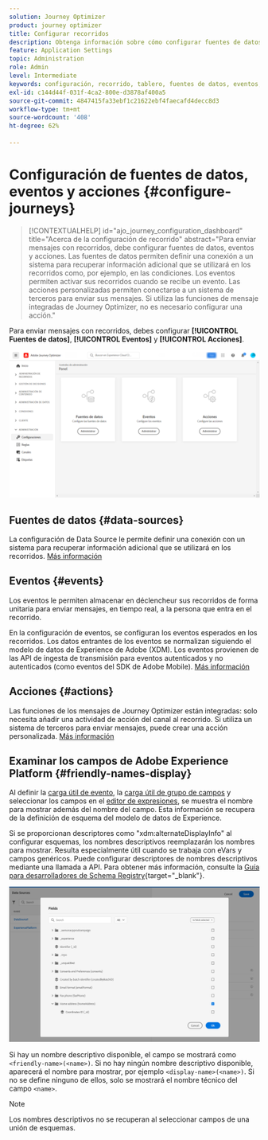 ```yaml
---
solution: Journey Optimizer
product: journey optimizer
title: Configurar recorridos
description: Obtenga información sobre cómo configurar fuentes de datos, eventos y acciones
feature: Application Settings
topic: Administration
role: Admin
level: Intermediate
keywords: configuración, recorrido, tablero, fuentes de datos, eventos, acciones
exl-id: c144d44f-031f-4ca2-800e-d3878af400a5
source-git-commit: 4847415fa33ebf1c21622ebf4faecafd4decc8d3
workflow-type: tm+mt
source-wordcount: '408'
ht-degree: 62%

---
```


# Configuración de fuentes de datos, eventos y acciones {#configure-journeys}

>[!CONTEXTUALHELP]
>id="ajo_journey_configuration_dashboard"
>title="Acerca de la configuración de recorrido"
>abstract="Para enviar mensajes con recorridos, debe configurar fuentes de datos, eventos y acciones. Las fuentes de datos permiten definir una conexión a un sistema para recuperar información adicional que se utilizará en los recorridos como, por ejemplo, en las condiciones. Los eventos permiten activar sus recorridos cuando se recibe un evento. Las acciones personalizadas permiten conectarse a un sistema de terceros para enviar sus mensajes. Si utiliza las funciones de mensaje integradas de Journey Optimizer, no es necesario configurar una acción."

Para enviar mensajes con recorridos, debes configurar **[!UICONTROL Fuentes de datos]**, **[!UICONTROL Eventos]** y **[!UICONTROL Acciones]**.

![](assets/admin-menu.png)

## Fuentes de datos {#data-sources}

La configuración de Data Source le permite definir una conexión con un sistema para recuperar información adicional que se utilizará en los recorridos. [Más información](../../using/datasource/about-data-sources.md)

## Eventos {#events}

Los eventos le permiten almacenar en déclencheur sus recorridos de forma unitaria para enviar mensajes, en tiempo real, a la persona que entra en el recorrido.

En la configuración de eventos, se configuran los eventos esperados en los recorridos. Los datos entrantes de los eventos se normalizan siguiendo el modelo de datos de Experience de Adobe (XDM). Los eventos provienen de las API de ingesta de transmisión para eventos autenticados y no autenticados (como eventos del SDK de Adobe Mobile). [Más información](../../using/event/about-events.md)

## Acciones {#actions}

Las funciones de los mensajes de Journey Optimizer están integradas: solo necesita añadir una actividad de acción del canal al recorrido. Si utiliza un sistema de terceros para enviar mensajes, puede crear una acción personalizada. [Más información](../../using/action/action.md)

## Examinar los campos de Adobe Experience Platform {#friendly-names-display}

Al definir la [carga útil de evento](../event/about-creating.md#define-the-payload-fields), la [carga útil de grupo de campos](../datasource/configure-data-sources.md#define-field-groups) y seleccionar los campos en el [editor de expresiones](../building-journeys/expression/expressionadvanced.md), se muestra el nombre para mostrar además del nombre del campo. Esta información se recupera de la definición de esquema del modelo de datos de Experience.

Si se proporcionan descriptores como &quot;xdm:alternateDisplayInfo&quot; al configurar esquemas, los nombres descriptivos reemplazarán los nombres para mostrar. Resulta especialmente útil cuando se trabaja con eVars y campos genéricos. Puede configurar descriptores de nombres descriptivos mediante una llamada a API. Para obtener más información, consulte la [Guía para desarrolladores de Schema Registry](https://experienceleague.adobe.com/docs/experience-platform/xdm/api/getting-started.html?lang=es){target="_blank"}.

![](assets/xdm-from-descriptors.png)

Si hay un nombre descriptivo disponible, el campo se mostrará como `<friendly-name>(<name>)`. Si no hay ningún nombre descriptivo disponible, aparecerá el nombre para mostrar, por ejemplo `<display-name>(<name>)`. Si no se define ninguno de ellos, solo se mostrará el nombre técnico del campo `<name>`.

>[!NOTE]
>
>Los nombres descriptivos no se recuperan al seleccionar campos de una unión de esquemas.
